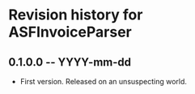 # Revision history for ASFInvoiceParser

## 0.1.0.0 -- YYYY-mm-dd

* First version. Released on an unsuspecting world.
